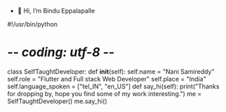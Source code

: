 - 👋 Hi, I’m Bindu Eppalapalle

#!/usr/bin/python
# -*- coding: utf-8 -*-
class SelfTaughtDeveloper:
    def __init__(self):
        self.name = "Nani Samireddy"
        self.role = "Flutter and Full stack Web Developer"
        self.place = "India"
        self.language_spoken = ["tel_IN", "en_US"]
    def say_hi(self):
        print("Thanks for dropping by, hope you find some of my work interesting.")
me = SelfTaughtDeveloper()
me.say_hi()
